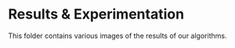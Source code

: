 # Results & Experimentation

This folder contains various images of the results of our algorithms. 
